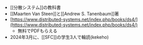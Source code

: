 - [[分散システム]]の教科書
- [[Maarten Van Steen]]と[[Andrew S. Tanenbaum]]著
- [https://www.distributed-systems.net/index.php/books/ds4/](https://www.distributed-systems.net/index.php/books/ds4/)
	- 無料でPDFもらえる
- 2024年3月に、[[SFC]]の学生3人で輪読(kekeho)
